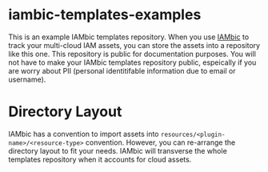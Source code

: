 # iambic-templates-examples

This is an example IAMbic templates repository. When you use [IAMbic](https://github.com/noqdev/iambic) to track your multi-cloud IAM assets, you can store the assets into a repository like this one. This repository is public for documentation purposes. You will not have to make your IAMbic templates repository public, espeically if you are worry about PII (personal identitifable information due to email or username). 

# Directory Layout

IAMbic has a convention to import assets into `resources/<plugin-name>/<resource-type>` convention. However, you can re-arrange the directory layout to fit your needs. IAMbic will transverse the whole templates repository when it accounts for cloud assets. 
